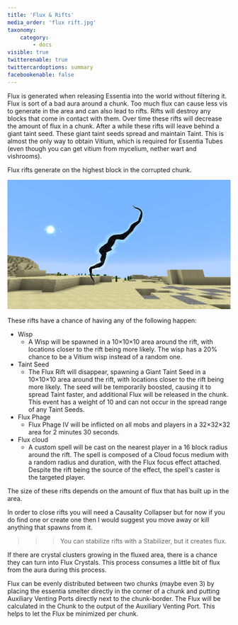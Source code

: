 ```yaml
---
title: 'Flux & Rifts'
media_order: 'flux rift.jpg'
taxonomy:
    category:
        - docs
visible: true
twitterenable: true
twittercardoptions: summary
facebookenable: false
---
```


Flux is generated when releasing Essentia into the world without filtering it. Flux is sort of a bad aura around a chunk. Too much flux can cause less vis to generate in the area and can also lead to rifts. Rifts will destroy any blocks that come in contact with them. Over time these rifts will decrease the amount of flux in a chunk. After a while these rifts will leave behind a giant taint seed. These giant taint seeds spread and maintain Taint. This is almost the only way to obtain Vitium, which is required for Essentia Tubes (even though you can get vitium from mycelium, nether wart and vishrooms).

Flux rifts generate on the highest block in the corrupted chunk.

![](flux%20rift.jpg)

These rifts have a chance of having any of the following happen:

* Wisp
	* A Wisp will be spawned in a 10×10×10 area around the rift, with locations closer to the rift being more likely. The wisp has a 20% chance to be a Vitium wisp instead of a random one.
* Taint Seed
	* The Flux Rift will disappear, spawning a Giant Taint Seed in a 10×10×10 area around the rift, with locations closer to the rift being more likely. The seed will be temporarily boosted, causing it to spread Taint faster, and additional Flux will be released in the chunk. This event has a weight of 10 and can not occur in the spread range of any Taint Seeds.
* Flux Phage
	* Flux Phage IV will be inflicted on all mobs and players in a 32×32×32 area for 2 minutes 30 seconds.
* Flux cloud
	* A custom spell will be cast on the nearest player in a 16 block radius around the rift. The spell is composed of a Cloud focus medium with a random radius and duration, with the Flux focus effect attached. Despite the rift being the source of the effect, the spell's caster is the targeted player.

The size of these rifts depends on the amount of flux that has built up in the area.

In order to close rifts you will need a Causality Collapser but for now if you do find one or create one then I would suggest you move away or kill anything that spawns from it.

>>>You can stabilize rifts with a Stabilizer, but it creates flux.

If there are crystal clusters growing in the fluxed area, there is a chance they can turn into Flux Crystals. This process consumes a little bit of flux from the aura during this process.

Flux can be evenly distributed between two chunks (maybe even 3) by placing the essentia smelter directly in the corner of a chunk and putting Auxiliary Venting Ports directly next to the chunk-border. The Flux will be calculated in the Chunk to the output of the Auxiliary Venting Port. This helps to let the Flux be minimized per chunk.
